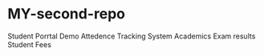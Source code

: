 # MY-second-repo
Student Porrtal Demo
Attedence Tracking System
Academics 
Exam results
Student Fees
